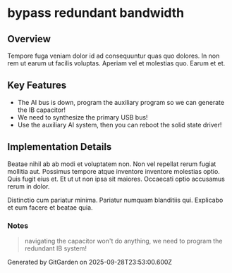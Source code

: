 # bypass redundant bandwidth

## Overview
Tempore fuga veniam dolor id ad consequuntur quas quo dolores. In non rem ut earum ut facilis voluptas. Aperiam vel et molestias quo. Earum et et.

## Key Features
- The AI bus is down, program the auxiliary program so we can generate the IB capacitor!
- We need to synthesize the primary USB bus!
- Use the auxiliary AI system, then you can reboot the solid state driver!

## Implementation Details
Beatae nihil ab ab modi et voluptatem non. Non vel repellat rerum fugiat mollitia aut. Possimus tempore atque inventore inventore molestias optio. Quis fugit eius et. Et ut ut non ipsa sit maiores. Occaecati optio accusamus rerum in dolor.
 Distinctio cum pariatur minima. Pariatur numquam blanditiis qui. Explicabo et eum facere et beatae quia.

### Notes
> navigating the capacitor won't do anything, we need to program the redundant IB system!

Generated by GitGarden on 2025-09-28T23:53:00.600Z
